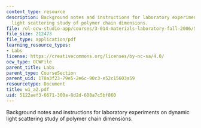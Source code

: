 ```yaml
---
content_type: resource
description: Background notes and instructions for laboratory experiments on dynamic
  light scattering study of polymer chain dimensions.
file: /ol-ocw-studio-app/courses/3-014-materials-laboratory-fall-2006/5122aef36671300a8d2d608a7c5bf860_w1_a2.pdf
file_size: 212473
file_type: application/pdf
learning_resource_types:
- Labs
license: https://creativecommons.org/licenses/by-nc-sa/4.0/
ocw_type: OCWFile
parent_title: Labs
parent_type: CourseSection
parent_uid: 178a3f23-79e5-2e6c-90c3-e52c15603a59
resourcetype: Document
title: w1_a2.pdf
uid: 5122aef3-6671-300a-8d2d-608a7c5bf860
---
```

Background notes and instructions for laboratory experiments on dynamic light scattering study of polymer chain dimensions.